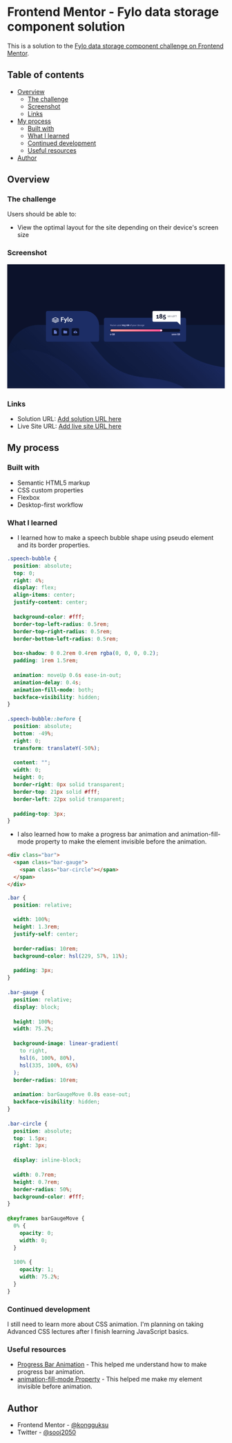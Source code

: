 # Frontend Mentor - Fylo data storage component solution

This is a solution to the [Fylo data storage component challenge on Frontend Mentor](https://www.frontendmentor.io/challenges/fylo-data-storage-component-1dZPRbV5n).

## Table of contents

- [Overview](#overview)
  - [The challenge](#the-challenge)
  - [Screenshot](#screenshot)
  - [Links](#links)
- [My process](#my-process)
  - [Built with](#built-with)
  - [What I learned](#what-i-learned)
  - [Continued development](#continued-development)
  - [Useful resources](#useful-resources)
- [Author](#author)

## Overview

### The challenge

Users should be able to:

- View the optimal layout for the site depending on their device's screen size

### Screenshot

![](screenshot.jpg)

### Links

- Solution URL: [Add solution URL here](https://your-solution-url.com)
- Live Site URL: [Add live site URL here](https://your-live-site-url.com)

## My process

### Built with

- Semantic HTML5 markup
- CSS custom properties
- Flexbox
- Desktop-first workflow

### What I learned

- I learned how to make a speech bubble shape using pseudo element and its border properties.

```css
.speech-bubble {
  position: absolute;
  top: 0;
  right: 4%;
  display: flex;
  align-items: center;
  justify-content: center;

  background-color: #fff;
  border-top-left-radius: 0.5rem;
  border-top-right-radius: 0.5rem;
  border-bottom-left-radius: 0.5rem;

  box-shadow: 0 0.2rem 0.4rem rgba(0, 0, 0, 0.2);
  padding: 1rem 1.5rem;

  animation: moveUp 0.6s ease-in-out;
  animation-delay: 0.4s;
  animation-fill-mode: both;
  backface-visibility: hidden;
}

.speech-bubble::before {
  position: absolute;
  bottom: -49%;
  right: 0;
  transform: translateY(-50%);

  content: "";
  width: 0;
  height: 0;
  border-right: 0px solid transparent;
  border-top: 21px solid #fff;
  border-left: 22px solid transparent;

  padding-top: 3px;
}
```

- I also learned how to make a progress bar animation and animation-fill-mode property to make the element invisible before the animation.

```html
<div class="bar">
  <span class="bar-gauge">
    <span class="bar-circle"></span>
  </span>
</div>
```

```css
.bar {
  position: relative;

  width: 100%;
  height: 1.3rem;
  justify-self: center;

  border-radius: 10rem;
  background-color: hsl(229, 57%, 11%);

  padding: 3px;
}

.bar-gauge {
  position: relative;
  display: block;

  height: 100%;
  width: 75.2%;

  background-image: linear-gradient(
    to right,
    hsl(6, 100%, 80%),
    hsl(335, 100%, 65%)
  );
  border-radius: 10rem;

  animation: barGaugeMove 0.8s ease-out;
  backface-visibility: hidden;
}

.bar-circle {
  position: absolute;
  top: 1.5px;
  right: 3px;

  display: inline-block;

  width: 0.7rem;
  height: 0.7rem;
  border-radius: 50%;
  background-color: #fff;
}

@keyframes barGaugeMove {
  0% {
    opacity: 0;
    width: 0;
  }

  100% {
    opacity: 1;
    width: 75.2%;
  }
}
```

### Continued development

I still need to learn more about CSS animation. I'm planning on taking Advanced CSS lectures after I finish learning JavaScript basics.

### Useful resources

- [Progress Bar Animation](https://css-tricks.com/css3-progress-bars/) - This helped me understand how to make progress bar animation.
- [animation-fill-mode Property](https://stackoverflow.com/questions/15404520/css-keyframe-animation-hiding-element-before-animation-starts#:~:text=Easiest%20method%20would%20just%20be,the%20animation%20before%20and%20after.&text=This%20should%20be%20the%20accepted,also%20before%20the%20animation%20starts.) - This helped me make my element invisible before animation.

## Author

- Frontend Mentor - [@kongguksu](https://www.frontendmentor.io/profile/kongguksu)
- Twitter - [@sooj2050](https://www.twitter.com/sooj2050)
